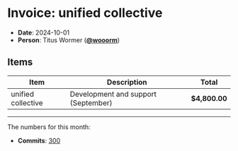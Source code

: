 # Invoice: unified collective

* **Date**: 2024-10-01
* **Person**: Titus Wormer ([**@wooorm**](https://github.com/wooorm))

## Items

| Item               | Description                         | Total         |
| ------------------ | ----------------------------------- | ------------- |
| unified collective | Development and support (September) | **$4,800.00** |

***

The numbers for this month:

* **Commits**: [300](https://github.com/search?q=author%3Awooorm+committer-date%3A%222024-08-31..2024-09-30%22\&type=commits)
